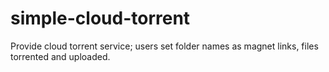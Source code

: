 # simple-cloud-torrent
Provide cloud torrent service; users set folder names as magnet links, files torrented and uploaded.
